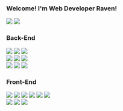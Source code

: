 ### Welcome! I'm Web Developer Raven!

<div>
  <a target="_blank" href="https://blog.naver.com/emerald6227"><img src="https://img.shields.io/badge/Blog-2DB400?&style=flat-square&logo=bloglovin&logoColor=white"/></a>
  <a href="#"><img src="https://img.shields.io/badge/SSAFY-1428A0?&style=flat-square&logo=Samsung&logoColor=white"/></a>
</div>

### Back-End

<div>
  <a href="#"><img src="https://img.shields.io/badge/Spring Boot-6DB33F?&style=flat-square&logo=Spring Boot&logoColor=white"/></a>
  <a href="#"><img src="https://img.shields.io/badge/Apache Tomcat-F8DC75?&style=flat-square&logo=Apache Tomcat&logoColor=white"/></a>
  <a href="#"><img src="https://img.shields.io/badge/Jenkins-D24939?&style=flat-square&logo=Jenkins&logoColor=white"/></a>
  <br/>
  <a href="#"><img src="https://img.shields.io/badge/Node.js-339933?&style=flat-square&logo=Node.js&logoColor=white"/></a>
  <a href="#"><img src="https://img.shields.io/badge/Express-5B656F?&style=flat-square&logo=Express&logoColor=white"/></a>
  <a href="#"><img src="https://img.shields.io/badge/npm-CB3837?&style=flat-square&logo=npm&logoColor=white"/></a>
  <br/>
  <a href="#"><img src="https://img.shields.io/badge/Oracle-F80000?&style=flat-square&logo=Oracle&logoColor=white"/></a>
  <a href="#"><img src="https://img.shields.io/badge/MS SQL-CC2927?&style=flat-square&logo=Microsoft SQL Server&logoColor=white"/></a>
  <a href="#"><img src="https://img.shields.io/badge/Mongo DB-47A248?&style=flat-square&logo=Mongoose&logoColor=white"/></a>
</div>

### Front-End

<div>
  <a href="#"><img src="https://img.shields.io/badge/HTML5-E34F26?&style=flat-square&logo=HTML5&logoColor=white"/></a>
  <a href="#"><img src="https://img.shields.io/badge/CSS3-1572B6?&style=flat-square&logo=CSS3&logoColor=white"/></a>
  <a href="#"><img src="https://img.shields.io/badge/JavaScript ES6-F7DF1E?&style=flat-square&logo=JavaScript&logoColor=white"/></a>
  <a href="#"><img src="https://img.shields.io/badge/TypeScript-3178C6?&style=flat-square&logo=TypeScript&logoColor=white"/></a>
  <a href="#"><img src="https://img.shields.io/badge/Babel-F9DC3E?&style=flat-square&logo=Babel&logoColor=white"/></a>
  <a href="#"><img src="https://img.shields.io/badge/Webpack-8DD6F9?&style=flat-square&logo=Webpack&logoColor=white"/></a>
  <br/>
  <a href="#"><img src="https://img.shields.io/badge/React-61DAFB?&style=flat-square&logo=React&logoColor=white"/></a>
  <a href="#"><img src="https://img.shields.io/badge/Vue.js-4FC08D?&style=flat-square&logo=Vue.js&logoColor=white"/></a>
  <a href="#"><img src="https://img.shields.io/badge/Thymeleaf-005F0F?&style=flat-square&logo=Thymeleaf&logoColor=white"/></a>
</div>

<!--
**emerald6227/emerald6227** is a ✨ _special_ ✨ repository because its `README.md` (this file) appears on your GitHub profile.

Here are some ideas to get you started:

- 🔭 I’m currently working on ...
- 🌱 I’m currently learning ...
- 👯 I’m looking to collaborate on ...
- 🤔 I’m looking for help with ...
- 💬 Ask me about ...
- 📫 How to reach me: ...
- 😄 Pronouns: ...
- ⚡ Fun fact: ...
-->
